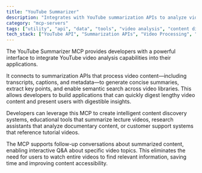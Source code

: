```yaml
---
title: "YouTube Summarizer"
description: "Integrates with YouTube summarization APIs to analyze videos, retrieve summaries, and enable content-based conversations."
category: "mcp-servers"
tags: ["utility", "api", "data", "tools", "video analysis", "content discovery", "educational tools", "interactive Q&A"]
tech_stack: ["YouTube API", "Summarization APIs", "Video Processing", "Natural Language Processing", "Transcription Services", "Semantic Search"]
---
```


The YouTube Summarizer MCP provides developers with a powerful interface to integrate YouTube video analysis capabilities into their applications. 

It connects to summarization APIs that process video content—including transcripts, captions, and metadata—to generate concise summaries, extract key points, and enable semantic search across video libraries. This allows developers to build applications that can quickly digest lengthy video content and present users with digestible insights.

Developers can leverage this MCP to create intelligent content discovery systems, educational tools that summarize lecture videos, research assistants that analyze documentary content, or customer support systems that reference tutorial videos. 

The MCP supports follow-up conversations about summarized content, enabling interactive Q&A about specific video topics. This eliminates the need for users to watch entire videos to find relevant information, saving time and improving content accessibility.
